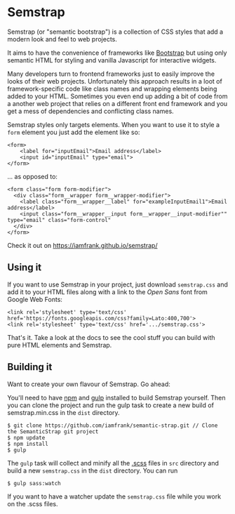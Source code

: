 
# Semstrap

Semstrap (or "semantic bootstrap") is a collection of CSS styles that add a modern look and feel to web projects. 

It aims to have the convenience of frameworks like [Bootstrap](http://getbootstrap.com/) but using only semantic HTML for styling and vanilla Javascript for interactive widgets.

Many developers turn to frontend frameworks just to easily improve the looks of their web projects. Unfortunately this approach results in a loot of framework-specific code like class names and wrapping elements being added to your HTML. Sometimes you even end up adding a bit of code from a another web project that relies on a different front end framework and you get a mess of dependencies and conflicting class names.

Semstrap styles only targets elements. When you want to use it to style a `form` element you just add the element like so:
```
<form>
    <label for="inputEmail">Email address</label>
    <input id="inputEmail" type="email">
</form>
```
... as opposed to:
```
<form class="form form-modifier">
  <div class="form__wrapper form__wrapper-modifier">
    <label class="form__wrapper__label" for="exampleInputEmail1">Email address</label>
    <input class="form__wrapper__input form__wrapper__input-modifier"" type="email" class="form-control"
  </div>
</form>
```

Check it out on https://iamfrank.github.io/semstrap/

## Using it

If you want to use Semstrap in your project, just download `semstrap.css` and add it to your HTML files along with a link to the *Open Sans* font from Google Web Fonts:
```
<link rel='stylesheet' type='text/css' href='https://fonts.googleapis.com/css?family=Lato:400,700'>
<link rel='stylesheet' type='text/css' href='.../semstrap.css'>
```
That's it. Take a look at the docs to see the cool stuff you can build with pure HTML elements and Semstrap.


## Building it

Want to create your own flavour of Semstrap. Go ahead:

You'll need to have [npm](https://www.npmjs.com/) and [gulp](http://gulpjs.com/) installed to build Semstrap yourself. Then you can clone the project and run the gulp task to create a new build of semstrap.min.css in the `dist` directory.
```
$ git clone https://github.com/iamfrank/semantic-strap.git // Clone the SemanticStrap git project
$ npm update
$ npm install
$ gulp
```
The `gulp` task will collect and minify all the [.scss](http://sass-lang.com/) files in `src` directory and build a new `semstrap.css` in the `dist` directory.
You can run
```
$ gulp sass:watch
```
If you want to have a watcher update the `semstrap.css` file while you work on the .scss files.
